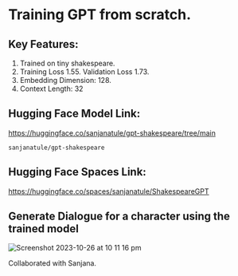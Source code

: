 # Training GPT from scratch.

## Key Features:
  1. Trained on tiny shakespeare.
  2. Training Loss 1.55. Validation Loss 1.73.
  3. Embedding Dimension: 128.
  4. Context Length: 32

## Hugging Face Model Link:
https://huggingface.co/sanjanatule/gpt-shakespeare/tree/main

```
sanjanatule/gpt-shakespeare
```

## Hugging Face Spaces Link:

https://huggingface.co/spaces/sanjanatule/ShakespeareGPT


## Generate Dialogue for a character using the trained model
![Screenshot 2023-10-26 at 10 11 16 pm](https://github.com/santule/ERA/assets/20509836/861c2961-dc71-4445-a1b3-b793067d6a62)

Collaborated with Sanjana.
